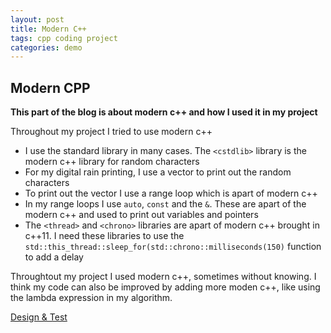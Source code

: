 ```yaml
---
layout: post
title: Modern C++
tags: cpp coding project
categories: demo
---
```


## Modern CPP

**This part of the blog is about modern c++ and how I used it in my project**

Throughout my project I tried to use modern c++ 
- I use the standard library in many cases. The `<cstdlib>` library is the modern c++ library for random characters
- For my digital rain printing, I use a vector to print out the random characters
- To print out the vector I use a range loop which is apart of modern c++
- In my range loops I use `auto`, `const` and the `&`. These are apart of the modern c++ and used to print out variables and pointers
- The `<thread>` and `<chrono>` libraries are apart of modern c++ brought in c++11. I need these libraries to use the `std::this_thread::sleep_for(std::chrono::milliseconds(150)` function to add a delay

Throughtout my project I used modern c++, sometimes without knowing. I think my code can also be improved by adding more moden c++, like using the lambda expression in my algorithm. 


[Design & Test](https://conorkeane01.github.io/digital-rain-cpp-ck/demo/2024/03/11/Design-&-Test.html)


